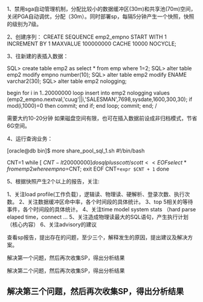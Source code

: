 1、禁用sga自动管理机制，分配比较小的数据缓冲区(30m)和共享池(70m)空间，关闭PGA自动调优，分配（30m）。同时部署sp，每隔5分钟产生一个快照，快照的级别为7级。

2、创建序列：
CREATE SEQUENCE emp2_empno
           START WITH 1
      INCREMENT BY 1
      MAXVALUE 100000000
      CACHE 10000
      NOCYCLE;

3、往新建的表插入数据：

SQL> create table emp2 as select * from emp where 1=2;
SQL>  alter table emp2 modify empno number(10);
SQL>  alter table emp2 modify ENAME varchar2(30);
SQL> alter table emp2 nologging;

begin
  for i in 1..20000000 loop
    insert into emp2 nologging
    values (emp2_empno.nextval,'cuug'||i,'SALESMAN',7698,sysdate,1600,300,30);
    if mod(i,1000)=0 then 
    commit;
    end if;
  end loop;
  commit;
end;
/

需要大约10-20分钟
如果磁盘空间有限，也可在插入数据前设成非归档模式，节省6G空间。

4、运行查询业务：
  
[oracle@db bin]$ more share_pool_sql_1.sh 
#!/bin/bash

CNT=1
while [ $CNT -lt 20000000 ]
do
sqlplus scott/scott <<EOF
select * from emp2 where empno=$CNT;
exit
EOF
CNT=`expr $CNT + 1`
done  


5、根据快照产生2个以上的报告，关注:

1、关注load profile(工作负载），逻辑读、物理读、硬解析、登录次数、执行次数。
2、关注数据缓冲区命中率，各个时间段的具体统计。
3、top 5相关的等待事件，各个时间段的具体统计。
4、关注time model system stats （hard parse elaped time，connect ...
5、关注造成物理读最大的SQL语句，产生执行计划（核心内容）
6、关注advisory的建议

查看sp报告，提出存在的问题，至少三个，解释发生的原因，提出建议及解决方案。

解决第一个问题，然后再次收集SP，得出分析结果

解决第二个问题，然后再次收集SP，得出分析结果

解决第三个问题，然后再次收集SP，得出分析结果
--------------------------------------------------------------------